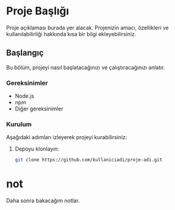 # Proje Başlığı

Proje açıklaması burada yer alacak. Projenizin amacı, özellikleri ve kullanılabilirliği hakkında kısa bir bilgi ekleyebilirsiniz.

## Başlangıç

Bu bölüm, projeyi nasıl başlatacağınızı ve çalıştıracağınızı anlatır.

### Gereksinimler

- Node.js
- npm
- Diğer gereksinimler

### Kurulum

Aşağıdaki adımları izleyerek projeyi kurabilirsiniz:

1. Depoyu klonlayın:
   ```bash
   git clone https://github.com/kullaniciadi/proje-adi.git
# not
Daha sonra bakacağım notlar.
